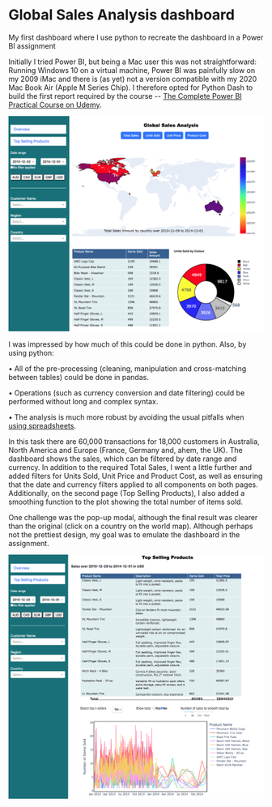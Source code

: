 # Global Sales Analysis dashboard

My first dashboard where I use python to recreate the dashboard in a Power BI assignment 

Initially I tried Power BI, but being a Mac user this was not straightforward: 
Running Windows 10 on a virtual machine, Power BI was painfully slow on my 2009 iMac and there is (as yet) not a version compatible with my 2020 Mac Book Air (Apple M Series Chip). I therefore opted for Python Dash to build the first report required by the course -- [The Complete Power BI Practical Course on Udemy](https://www.udemy.com/course/the-complete-power-bi-practical-course/).


![](https://raw.githubusercontent.com/steviecurran/GSA-dashboard/refs/heads/main/Report1_p1-mine.png)

I was impressed by how much of this could be done in python. Also, by using python:

• All of the pre-processing (cleaning, manipulation and cross-matching between tables) could be done in pandas.

• Operations (such as currency conversion and date filtering) could be performed without long and complex syntax.

• The analysis is much more robust by avoiding the usual pitfalls when [using spreadsheets](https://www.youtube.com/watch?v=yb2zkxHDfUE).

In this task there are 60,000 transactions for 18,000 customers in Australia, North America and Europe (France, Germany and, ahem, the UK). The dashboard shows the sales, which can be filtered by date range and currency. In addition to the required Total Sales, I went a little further and added  filters for Units Sold, Unit Price and Product Cost, as well as ensuring that the date and currency filters applied to all components on both pages. Additionally, on the second page (Top Selling Products), I also added a smoothing function to the plot showing the total number of items sold.

One challenge was the pop-up modal, although the final result was clearer than the original (click on a country on the world map). Although perhaps not the prettiest design, my goal was to emulate the dashboard in the assignment.

![](https://raw.githubusercontent.com/steviecurran/GSA-dashboard/refs/heads/main/Report1_p2-mine.png)




